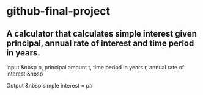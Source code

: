 # github-final-project
## A calculator that calculates simple interest given principal, annual rate of interest and time period in years.

Input
&nbsp
   p, principal amount
   t, time period in years
   r, annual rate of interest
&nbsp

Output
&nbsp
   simple interest = p*t*r
